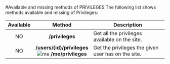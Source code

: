 #Available and missing methods of PRIVILEGES
The following list shows methods available and missing of Privileges:

| Available | Method           | Description
|:---------:|:----------------:| ----------------------------------------------|
| NO        | **/privileges**  | Get all the privileges available on the site. |
| NO        | **/users/{id}/privileges** <br/> ![me](https://cdn.sstatic.net/apiv2/img/me.png?v=f1cb4f2bb0ba) **/me/privileges** | Get the privileges the given user has on the site. |

